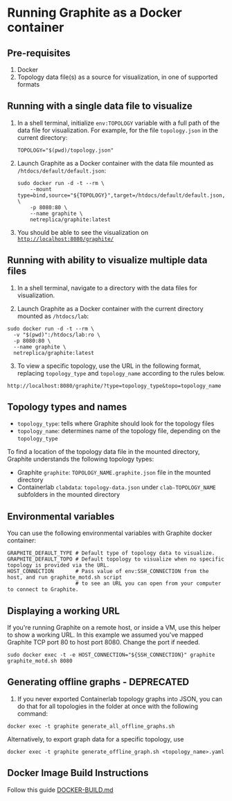 # Running Graphite as a Docker container

## Pre-requisites

1. Docker
2. Topology data file(s) as a source for visualization, in one of supported formats

## Running with a single data file to visualize

1. In a shell terminal, initialize `env:TOPOLOGY` variable with a full path of the data file for visualization. For example, for the file `topology.json` in the current directory:

    ```Shell
    TOPOLOGY="$(pwd)/topology.json"
    ```

2. Launch Graphite as a Docker container with the data file mounted as `/htdocs/default/default.json`:

    ```Shell
    sudo docker run -d -t --rm \
        --mount type=bind,source="${TOPOLOGY}",target=/htdocs/default/default.json,readonly \
        -p 8080:80 \
        --name graphite \
        netreplica/graphite:latest
    ```

3. You should be able to see the visualization on [`http://localhost:8080/graphite/`](http://localhost:8080/graphite/)

## Running with ability to visualize multiple data files

1. In a shell terminal, navigate to a directory with the data files for visualization.

2. Launch Graphite as a Docker container with the current directory mounted as `/htdocs/lab`:

  ```Shell
  sudo docker run -d -t --rm \
    -v "$(pwd)":/htdocs/lab:ro \
    -p 8080:80 \
    --name graphite \
    netreplica/graphite:latest
  ```

3. To view a specific topology, use the URL in the following format, replacing `topology_type` and `topology_name` according to the rules below.

```
http://localhost:8080/graphite/?type=topology_type&topo=topology_name
```

## Topology types and names

* `topology_type`: tells where Graphite should look for the topology files
* `topology_name`: determines name of the topology file, depending on the `topology_type`

To find a location of the topology data file in the mounted directory, Graphite understands the following topology types:

* Graphite `graphite`: `TOPOLOGY_NAME.graphite.json` file in the mounted directory
* Containerlab `clabdata`: `topology-data.json` under `clab-TOPOLOGY_NAME` subfolders in the mounted directory

## Environmental variables

You can use the following environmental variables with Graphite docker container:

```Shell
GRAPHITE_DEFAULT_TYPE # Default type of topology data to visualize.
GRAPHITE_DEFAULT_TOPO # Default topology to visualize when no specific topology is provided via the URL.
HOST_CONNECTION       # Pass value of env:SSH_CONNECTION from the host, and run graphite_motd.sh script
                      # to see an URL you can open from your computer to connect to Graphite.
```

## Displaying a working URL
If you're running Graphite on a remote host, or inside a VM, use this helper to show a working URL. In this example we assumed you've mapped Graphite TCP port 80 to host port 8080. Change the port if needed.

  ```Shell
  sudo docker exec -t -e HOST_CONNECTION="${SSH_CONNECTION}" graphite graphite_motd.sh 8080
  ```


## Generating offline graphs - DEPRECATED

1. If you never exported Containerlab topology graphs into JSON, you can do that for all topologies in the folder at once with the following command:

```Shell
docker exec -t graphite generate_all_offline_graphs.sh
````

  Alternatively, to export graph data for a specific topology, use

```Shell
docker exec -t graphite generate_offline_graph.sh <topology_name>.yaml
````

## Docker Image Build Instructions

Follow this guide [DOCKER-BUILD.md](DOCKER-BUILD.md)
